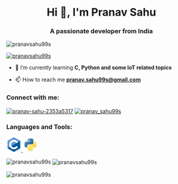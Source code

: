 <h1 align="center">Hi 👋, I'm Pranav Sahu</h1>
<h3 align="center">A passionate developer from India</h3>

<p align="left"> <img src="https://komarev.com/ghpvc/?username=pranavsahu99s&label=Profile%20views&color=0e75b6&style=flat" alt="pranavsahu99s" /> </p>

<p align="left"> <a href="https://github.com/ryo-ma/github-profile-trophy"><img src="https://github-profile-trophy.vercel.app/?username=pranavsahu99s" alt="pranavsahu99s" /></a> </p>

- 🌱 I’m currently learning **C, Python and some IoT related topics**

- 📫 How to reach me **pranav.sahu99s@gmail.com**

<h3 align="left">Connect with me:</h3>
<p align="left">
<a href="https://linkedin.com/in/pranav-sahu-2353a5317" target="blank"><img align="center" src="https://raw.githubusercontent.com/rahuldkjain/github-profile-readme-generator/master/src/images/icons/Social/linked-in-alt.svg" alt="pranav-sahu-2353a5317" height="30" width="40" /></a>
<a href="https://www.hackerrank.com/pranav_sahu99s" target="blank"><img align="center" src="https://raw.githubusercontent.com/rahuldkjain/github-profile-readme-generator/master/src/images/icons/Social/hackerrank.svg" alt="pranav_sahu99s" height="30" width="40" /></a>
</p>

<h3 align="left">Languages and Tools:</h3>
<p align="left"> <a href="https://www.cprogramming.com/" target="_blank" rel="noreferrer"> <img src="https://raw.githubusercontent.com/devicons/devicon/master/icons/c/c-original.svg" alt="c" width="40" height="40"/> </a> <a href="https://www.python.org" target="_blank" rel="noreferrer"> <img src="https://raw.githubusercontent.com/devicons/devicon/master/icons/python/python-original.svg" alt="python" width="40" height="40"/> </a> </p>

<p><img align="left" src="https://github-readme-stats.vercel.app/api/top-langs?username=pranavsahu99s&show_icons=true&locale=en&layout=compact" alt="pranavsahu99s" /></p>

<p>&nbsp;<img align="center" src="https://github-readme-stats.vercel.app/api?username=pranavsahu99s&show_icons=true&locale=en" alt="pranavsahu99s" /></p>

<p><img align="center" src="https://github-readme-streak-stats.herokuapp.com/?user=pranavsahu99s&" alt="pranavsahu99s" /></p>
